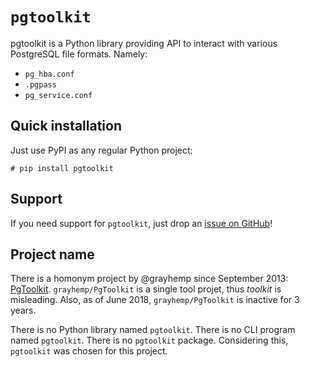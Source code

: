 <h1><code>pgtoolkit</code></h1>

pgtoolkit is a Python library providing API to interact with various PostgreSQL
file formats. Namely:

- `pg_hba.conf`
- `.pgpass`
- `pg_service.conf`


## Quick installation

Just use PyPI as any regular Python project:

``` console
# pip install pgtoolkit
```


## Support

If you need support for `pgtoolkit`, just drop an [issue on
GitHub](https://github.com/dalibo/pgtoolkit/issues/new)!


## Project name

There is a homonym project by @grayhemp since September 2013:
[PgToolkit](https://github.com/grayhemp/pgtoolkit). `grayhemp/PgToolkit` is a
single tool projet, thus *toolkit* is misleading. Also, as of June 2018,
`grayhemp/PgToolkit` is inactive for 3 years.

There is no Python library named `pgtoolkit`. There is no CLI program named
`pgtoolkit`. There is no `pgtoolkit` package. Considering this, `pgtoolkit` was
chosen for this project.
